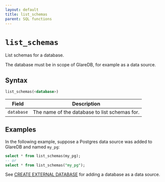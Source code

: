 ```yaml
---
layout: default
title: list_schemas
parent: SQL functions
---
```


# `list_schemas`

List schemas for a database.

The database must be in scope of GlareDB, for example as a data source.

## Syntax

```sql
list_schemas(<database>)
```

| Field      | Description                                   |
| ---------- | --------------------------------------------- |
| `database` | The name of the database to list schemas for. |

## Examples

In the following example, suppose a Postgres data source was added to GlareDB
and named `my_pg`:

```sql
select * from list_schemas(my_pg);
-- or
select * from list_schemas("my_pg");
```

See [CREATE EXTERNAL DATABASE] for adding a database as a data source.

[CREATE EXTERNAL DATABASE]: /glaredb/sql-commands/create-external-database/
